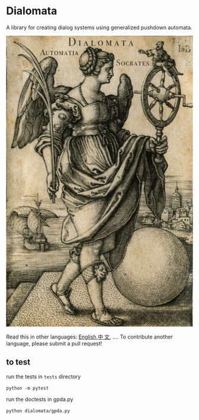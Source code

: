 # Dialomata

A library for creating dialog systems using generalized pushdown
automata.

![](dialomata.jpg)


Read this in other languages: [English](README.md),[中
文](README.zh.md), ....  To contribute another language, please submit a pull request!



## to test

run the tests in `tests` directory
```
python -m pytest
```

run the doctests in gpda.py
```
python dialomata/gpda.py
```
